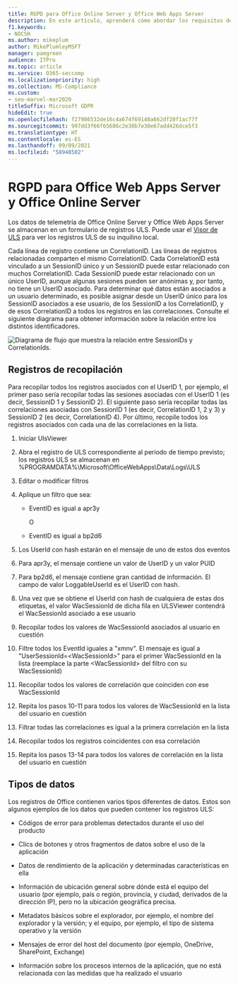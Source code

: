 ```yaml
---
title: RGPD para Office Online Server y Office Web Apps Server
description: En este artículo, aprenderá cómo abordar los requisitos de GDPR para Office Online Server y servidor Office Web Apps.
f1.keywords:
- NOCSH
ms.author: mikeplum
author: MikePlumleyMSFT
manager: pamgreen
audience: ITPro
ms.topic: article
ms.service: O365-seccomp
ms.localizationpriority: high
ms.collection: MS-Compliance
ms.custom:
- seo-marvel-mar2020
titleSuffix: Microsoft GDPR
hideEdit: true
ms.openlocfilehash: f27986532de16c4a674f69148a662df20f1ac77f
ms.sourcegitcommit: 997dd3f66f65686c2e38b7e30e67add426dce5f3
ms.translationtype: HT
ms.contentlocale: es-ES
ms.lasthandoff: 09/09/2021
ms.locfileid: "58948502"
---
```

# <a name="gdpr-for-office-web-apps-server-and-office-online-server"></a>RGPD para Office Web Apps Server y Office Online Server

Los datos de telemetría de Office Online Server y Office Web Apps Server se almacenan en un formulario de registros ULS. Puede usar el [Visor de ULS](https://www.microsoft.com/download/details.aspx?id=44020) para ver los registros ULS de su inquilino local.

Cada línea de registro contiene un CorrelationID. Las líneas de registros relacionadas comparten el mismo CorrelationID. Cada CorrelationID está vinculado a un SessionID único y un SessionID puede estar relacionado con muchos CorrelationID. Cada SessionID puede estar relacionado con un único UserID, aunque algunas sesiones pueden ser anónimas y, por tanto, no tiene un UserID asociado. Para determinar qué datos están asociados a un usuario determinado, es posible asignar desde un UserID único para los SessionID asociados a ese usuario, de los SessionID a los CorrelationID, y de esos CorrelationID a todos los registros en las correlaciones. Consulte el siguiente diagrama para obtener información sobre la relación entre los distintos identificadores.

![Diagrama de flujo que muestra la relación entre SessionIDs y CorrelationIds.](../media/gdpr-for-office-online-server-image1.jpg)

## <a name="gathering-logs"></a>Registros de recopilación

Para recopilar todos los registros asociados con el UserID 1, por ejemplo, el primer paso sería recopilar todas las sesiones asociadas con el UserID 1 (es decir, SessionID 1 y SessionID 2). El siguiente paso sería recopilar todas las correlaciones asociadas con SessionID 1 (es decir, CorrelationID 1, 2 y 3) y SessionID 2 (es decir, CorrelationID 4). Por último, recopile todos los registros asociados con cada una de las correlaciones en la lista.

1. Iniciar UlsViewer

2. Abra el registro de ULS correspondiente al periodo de tiempo previsto; los registros ULS se almacenan en %PROGRAMDATA%\\Microsoft\\OfficeWebApps\\Data\\Logs\\ULS

3. Editar o modificar filtros

4. Aplique un filtro que sea:

    - EventID es igual a apr3y

      O

    - EventID es igual a bp2d6

5. Los UserId con hash estarán en el mensaje de uno de estos dos eventos

6. Para apr3y, el mensaje contiene un valor de UserID y un valor PUID

7. Para bp2d6, el mensaje contiene gran cantidad de información. El campo de valor LoggableUserId es el UserID con hash.

8. Una vez que se obtiene el UserId con hash de cualquiera de estas dos etiquetas, el valor WacSessionId de dicha fila en ULSViewer contendrá el WacSessionId asociado a ese usuario

9. Recopilar todos los valores de WacSessionId asociados al usuario en cuestión

10. Filtre todos los EventId iguales a "xmnv". El mensaje es igual a "UserSessionId=\<WacSessionId\>" para el primer WacSessionId en la lista (reemplace la parte \<WacSessionId\> del filtro con su WacSessionId)

11. Recopilar todos los valores de correlación que coinciden con ese WacSessionId

12. Repita los pasos 10-11 para todos los valores de WacSessionId en la lista del usuario en cuestión

13. Filtrar todas las correlaciones es igual a la primera correlación en la lista

14. Recopilar todos los registros coincidentes con esa correlación

15. Repita los pasos 13-14 para todos los valores de correlación en la lista del usuario en cuestión

## <a name="types-of-data"></a>Tipos de datos

Los registros de Office contienen varios tipos diferentes de datos. Estos son algunos ejemplos de los datos que pueden contener los registros ULS:

- Códigos de error para problemas detectados durante el uso del producto

- Clics de botones y otros fragmentos de datos sobre el uso de la aplicación

- Datos de rendimiento de la aplicación y determinadas características en ella

- Información de ubicación general sobre dónde está el equipo del usuario (por ejemplo, país o región, provincia, y ciudad, derivados de la dirección IP), pero no la ubicación geográfica precisa.

- Metadatos básicos sobre el explorador, por ejemplo, el nombre del explorador y la versión; y el equipo, por ejemplo, el tipo de sistema operativo y la versión

- Mensajes de error del host del documento (por ejemplo, OneDrive, SharePoint, Exchange)

- Información sobre los procesos internos de la aplicación, que no está relacionada con las medidas que ha realizado el usuario
